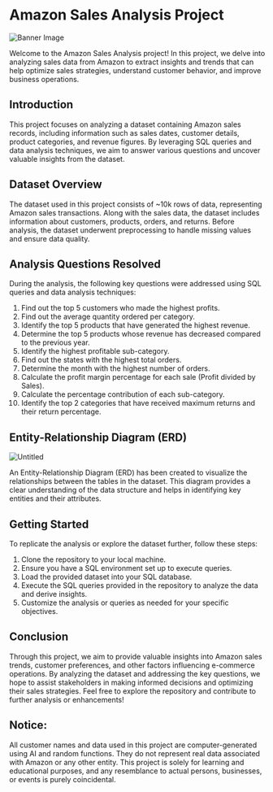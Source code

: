 #  Amazon Sales Analysis Project
![Banner Image](https://m.media-amazon.com/images/I/51HCHFclmmL.jpg)

Welcome to the Amazon Sales Analysis project! In this project, we delve into analyzing sales
data from Amazon to extract insights and trends that can help optimize sales strategies,
understand customer behavior, and improve business operations.
## Introduction
This project focuses on analyzing a dataset containing Amazon sales records, including
information such as sales dates, customer details, product categories, and revenue figures. By
leveraging SQL queries and data analysis techniques, we aim to answer various questions and
uncover valuable insights from the dataset.
## Dataset Overview
The dataset used in this project consists of ~10k rows of data, representing Amazon
sales transactions. Along with the sales data, the dataset includes information about customers,
products, orders, and returns. Before analysis, the dataset underwent preprocessing to handle
missing values and ensure data quality.
## Analysis Questions Resolved
During the analysis, the following key questions were addressed using SQL queries and data
analysis techniques:
1. Find out the top 5 customers who made the highest profits.
2. Find out the average quantity ordered per category.
3. Identify the top 5 products that have generated the highest revenue.
4. Determine the top 5 products whose revenue has decreased compared to the previous year.
5. Identify the highest profitable sub-category.
6. Find out the states with the highest total orders.
7. Determine the month with the highest number of orders.
8. Calculate the profit margin percentage for each sale (Profit divided by Sales).
9. Calculate the percentage contribution of each sub-category.
10. Identify the top 2 categories that have received maximum returns and their return
percentage.
## Entity-Relationship Diagram (ERD)
![Untitled](https://github.com/soumyaj9/learning/assets/65082310/9315d6ca-7995-4161-aa58-e2eb9792a544)

An Entity-Relationship Diagram (ERD) has been created to visualize the relationships between
the tables in the dataset. This diagram provides a clear understanding of the data structure and
helps in identifying key entities and their attributes.
## Getting Started
To replicate the analysis or explore the dataset further, follow these steps:
1. Clone the repository to your local machine.
2. Ensure you have a SQL environment set up to execute queries.
3. Load the provided dataset into your SQL database.
4. Execute the SQL queries provided in the repository to analyze the data and derive insights.
5. Customize the analysis or queries as needed for your specific objectives.
## Conclusion
Through this project, we aim to provide valuable insights into Amazon sales trends, customer
preferences, and other factors influencing e-commerce operations. By analyzing the dataset
and addressing the key questions, we hope to assist stakeholders in making informed decisions
and optimizing their sales strategies.
Feel free to explore the repository and contribute to further analysis or enhancements!

## Notice:
All customer names and data used in this project are computer-generated using AI and random
functions. They do not represent real data associated with Amazon or any other entity. This
project is solely for learning and educational purposes, and any resemblance to actual persons,
businesses, or events is purely coincidental.
